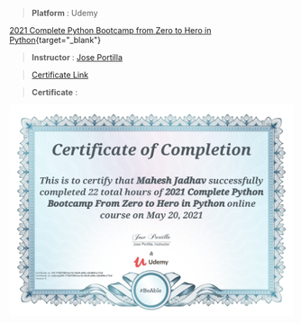 
> **Platform** : Udemy

[2021 Complete Python Bootcamp from Zero to Hero in Python](https://udemy.com){target="_blank"}

> **Instructor** : [Jose Portilla]()

> <a target="_blank" href="https://udemy-certificate.s3.amazonaws.com/image/UC-71621593-ba1d-43e9-a68c-d2a86fcc73af.jpg">Certificate Link</a>

> **Certificate** : 

<img src="./Certificates/Udemy/2021CompletePythonBootcamp.jpg" alt="Python Bootcamp">
